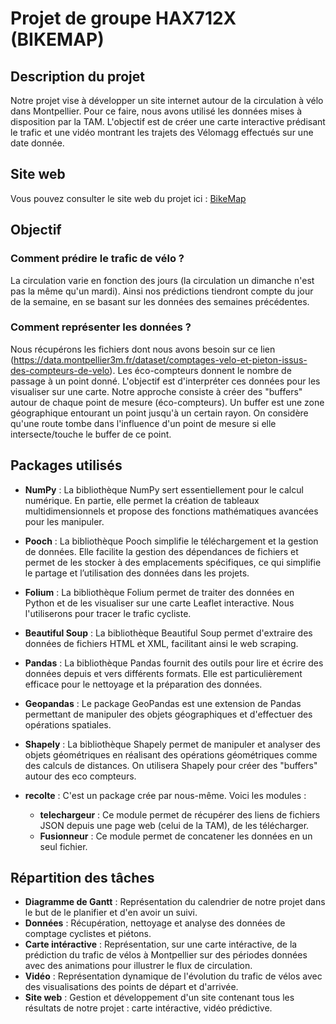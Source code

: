 # Projet de groupe HAX712X (BIKEMAP)

## Description du projet

Notre projet vise à développer un site internet autour de la circulation à vélo dans Montpellier. 
Pour ce faire, nous avons utilisé les données mises à disposition par la TAM.
L'objectif est de créer une carte interactive prédisant le trafic et une vidéo montrant les trajets des Vélomagg effectués sur une date donnée.

## Site web
Vous pouvez consulter le site web du projet ici : [BikeMap](https://damienmariac.github.io/HAX712X/)

## Objectif

### Comment prédire le trafic de vélo ?
La circulation varie en fonction des jours (la circulation un dimanche n'est pas la même qu'un mardi). Ainsi nos prédictions tiendront compte du jour de la semaine, en se basant sur les données des semaines précédentes.

### Comment représenter les données ?
Nous récupérons les fichiers dont nous avons besoin sur ce lien (https://data.montpellier3m.fr/dataset/comptages-velo-et-pieton-issus-des-compteurs-de-velo). 
Les éco-compteurs donnent le nombre de passage à un point donné. L'objectif est d'interpréter ces données pour les visualiser sur une carte.
Notre approche consiste à créer des "buffers" autour de chaque point de mesure (éco-compteurs). Un buffer est une zone géographique entourant un point jusqu'à un certain rayon. On considère qu'une route tombe dans l'influence d'un point de mesure si elle intersecte/touche le buffer de ce point.

## Packages utilisés

- **NumPy** :
La bibliothèque NumPy sert essentiellement pour le calcul numérique. En partie, elle permet la création de tableaux multidimensionnels et propose des fonctions mathématiques avancées pour les manipuler.

- **Pooch** :
La bibliothèque Pooch simplifie le téléchargement et la gestion de données. Elle facilite la gestion des dépendances de fichiers et permet de les stocker à des emplacements spécifiques, ce qui simplifie le partage et l’utilisation des données dans les projets.

- **Folium** :
La bibliothèque Folium permet de traiter des données en Python et de les visualiser sur une carte Leaflet interactive. Nous l'utiliserons pour tracer le trafic cycliste.

- **Beautiful Soup** :
La bibliothèque Beautiful Soup permet d'extraire des données de fichiers HTML et XML, facilitant ainsi le web scraping.

- **Pandas** :
La bibliothèque Pandas fournit des outils pour lire et écrire des données depuis et vers différents formats.  Elle est particulièrement efficace pour le nettoyage et la préparation des données.

- **Geopandas** :
Le package GeoPandas est une extension de Pandas permettant de manipuler des objets géographiques et d'effectuer des opérations spatiales.

- **Shapely** :
La bibliothèque Shapely permet de manipuler et analyser des objets géométriques en réalisant des opérations géométriques comme des calculs de distances. On utilisera Shapely pour créer des "buffers" autour des eco compteurs.

- **recolte** :
  C'est un package crée par nous-même. Voici les modules :
  - **telechargeur** : Ce module permet de récupérer des liens de fichiers JSON depuis une page web (celui de la TAM), de les télécharger.
  - **Fusionneur** : Ce module permet de concatener les données en un seul fichier.


## Répartition des tâches 

- **Diagramme de Gantt** : Représentation du calendrier de notre projet dans le but de le planifier et d'en avoir un suivi.
- **Données** : Récupération, nettoyage et analyse des données de comptage cyclistes et piétons.
- **Carte intéractive** :  Représentation, sur une carte intéractive, de la prédiction du trafic de vélos à Montpellier sur des périodes données avec des animations pour illustrer le flux de circulation.
- **Vidéo** : Représentation dynamique de l'évolution du trafic de vélos avec des visualisations des points de départ et d'arrivée.
- **Site web** : Gestion et développement d'un site contenant tous les résultats de notre projet : carte intéractive, vidéo prédictive.
